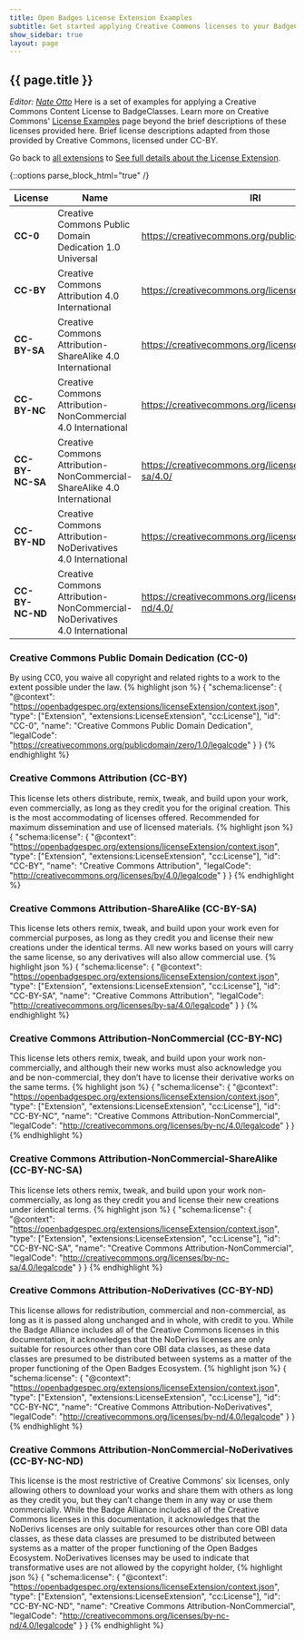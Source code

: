 ```yaml
---
title: Open Badges License Extension Examples
subtitle: Get started applying Creative Commons licenses to your BadgeClasses
show_sidebar: true
layout: page
---
```


## {{ page.title }}
_Editor: [Nate Otto](http://ottonomy.net)_
Here is a set of examples for applying a Creative Commons Content License to BadgeClasses. Learn more on Creative Commons' [License Examples](https://creativecommons.org/examples/) page beyond the brief descriptions of these licenses provided here. Brief license descriptions adapted from those provided by Creative Commons, licensed under CC-BY.

Go back to [all extensions](../) to [See full details about the License Extension](../#LicenseExtension).

{::options parse_block_html="true" /}
<div class="table-wrapper">

| License         | Name                                                                       | IRI                                                | Legal Code IRI
|-----------------|----------------------------------------------------------------------------|----------------------------------------------------|------------------
| **CC-0**        | Creative Commons Public Domain Dedication 1.0 Universal                    | https://creativecommons.org/publicdomain/zero/1.0/ |  https://creativecommons.org/publicdomain/zero/1.0/legalcode
| **CC-BY**       | Creative Commons Attribution 4.0 International                             | https://creativecommons.org/licenses/by/4.0/       |  https://creativecommons.org/licenses/by/4.0/legalcode
| **CC-BY-SA**    | Creative Commons Attribution-ShareAlike 4.0 International                  | https://creativecommons.org/licenses/by-sa/4.0/    |  https://creativecommons.org/licenses/by-sa/4.0/legalcode
| **CC-BY-NC**    | Creative Commons Attribution-NonCommercial 4.0 International               | https://creativecommons.org/licenses/by-nc/4.0/    |  https://creativecommons.org/licenses/by-nc/4.0/legalcode
| **CC-BY-NC-SA** | Creative Commons Attribution-NonCommercial-ShareAlike 4.0 International    | https://creativecommons.org/licenses/by-nc-sa/4.0/ |  https://creativecommons.org/licenses/by-nc-sa/4.0/legalcode
| **CC-BY-ND**    | Creative Commons Attribution-NoDerivatives 4.0 International               | https://creativecommons.org/licenses/by-nd/4.0/    |  https://creativecommons.org/licenses/by-nd/4.0/legalcode
| **CC-BY-NC-ND** | Creative Commons Attribution-NonCommercial-NoDerivatives 4.0 International | https://creativecommons.org/licenses/by-nc-nd/4.0/ |  https://creativecommons.org/licenses/by-nc-nd/4.0/legalcode

</div>

### Creative Commons Public Domain Dedication (CC-0)
By using CC0, you waive all copyright and related rights to a work to the extent possible under the law.
{% highlight json %}
{
  "schema:license": {
    "@context": "https://openbadgespec.org/extensions/licenseExtension/context.json",
    "type": ["Extension", "extensions:LicenseExtension", "cc:License"],
    "id": "CC-0",
    "name": "Creative Commons Public Domain Dedication",
    "legalCode": "https://creativecommons.org/publicdomain/zero/1.0/legalcode"
  }
}
{% endhighlight %}


### Creative Commons Attribution (CC-BY)
This license lets others distribute, remix, tweak, and build upon your work, even commercially, as long as they credit you for the original creation. This is the most accommodating of licenses offered. Recommended for maximum dissemination and use of licensed materials.
{% highlight json %}
{
  "schema:license": {
    "@context": "https://openbadgespec.org/extensions/licenseExtension/context.json",
    "type": ["Extension", "extensions:LicenseExtension", "cc:License"],
    "id": "CC-BY",
    "name": "Creative Commons Attribution",
    "legalCode": "http://creativecommons.org/licenses/by/4.0/legalcode"
  }
}
{% endhighlight %}


### Creative Commons Attribution-ShareAlike (CC-BY-SA)
This license lets others remix, tweak, and build upon your work even for commercial purposes, as long as they credit you and license their new creations under the identical terms. All new works based on yours will carry the same license, so any derivatives will also allow commercial use.
{% highlight json %}
{
  "schema:license": {
    "@context": "https://openbadgespec.org/extensions/licenseExtension/context.json",
    "type": ["Extension", "extensions:LicenseExtension", "cc:License"],
    "id": "CC-BY-SA",
    "name": "Creative Commons Attribution",
    "legalCode": "http://creativecommons.org/licenses/by-sa/4.0/legalcode"
  }
}
{% endhighlight %}


### Creative Commons Attribution-NonCommercial (CC-BY-NC)
This license lets others remix, tweak, and build upon your work non-commercially, and although their new works must also acknowledge you and be non-commercial, they don’t have to license their derivative works on the same terms.
{% highlight json %}
{
  "schema:license": {
    "@context": "https://openbadgespec.org/extensions/licenseExtension/context.json",
    "type": ["Extension", "extensions:LicenseExtension", "cc:License"],
    "id": "CC-BY-NC",
    "name": "Creative Commons Attribution-NonCommercial",
    "legalCode": "http://creativecommons.org/licenses/by-nc/4.0/legalcode"
  }
}
{% endhighlight %}


### Creative Commons Attribution-NonCommercial-ShareAlike (CC-BY-NC-SA)
This license lets others remix, tweak, and build upon your work non-commercially, as long as they credit you and license their new creations under identical terms.
{% highlight json %}
{
  "schema:license": {
    "@context": "https://openbadgespec.org/extensions/licenseExtension/context.json",
    "type": ["Extension", "extensions:LicenseExtension", "cc:License"],
    "id": "CC-BY-NC-SA",
    "name": "Creative Commons Attribution-NonCommercial",
    "legalCode": "http://creativecommons.org/licenses/by-nc-sa/4.0/legalcode"
  }
}
{% endhighlight %}


### Creative Commons Attribution-NoDerivatives (CC-BY-ND)
This license allows for redistribution, commercial and non-commercial, as long as it is passed along unchanged and in whole, with credit to you. While the Badge Alliance includes all of the Creative Commons licenses in this documentation, it acknowledges that the NoDerivs licenses are only suitable for resources other than core OBI data classes, as these data classes are presumed to be distributed between systems as a matter of the proper functioning of the Open Badges Ecosystem.
{% highlight json %}
{
  "schema:license": {
    "@context": "https://openbadgespec.org/extensions/licenseExtension/context.json",
    "type": ["Extension", "extensions:LicenseExtension", "cc:License"],
    "id": "CC-BY-NC",
    "name": "Creative Commons Attribution-NoDerivatives",
    "legalCode": "http://creativecommons.org/licenses/by-nd/4.0/legalcode"
  }
}
{% endhighlight %}


### Creative Commons Attribution-NonCommercial-NoDerivatives (CC-BY-NC-ND)
This license is the most restrictive of Creative Commons' six licenses, only allowing others to download your works and share them with others as long as they credit you, but they can’t change them in any way or use them commercially. While the Badge Alliance includes all of the Creative Commons licenses in this documentation, it acknowledges that the NoDerivs licenses are only suitable for resources other than core OBI data classes, as these data classes are presumed to be distributed between systems as a matter of the proper functioning of the Open Badges Ecosystem. NoDerivatives licenses may be used to indicate that transformative uses are not allowed by the copyright holder, 
{% highlight json %}
{
  "schema:license": {
    "@context": "https://openbadgespec.org/extensions/licenseExtension/context.json",
    "type": ["Extension", "extensions:LicenseExtension", "cc:License"],
    "id": "CC-BY-NC-ND",
    "name": "Creative Commons Attribution-NonCommercial",
    "legalCode": "http://creativecommons.org/licenses/by-nc-nd/4.0/legalcode"
  }
}
{% endhighlight %}

